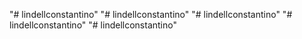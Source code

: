 "# lindellconstantino" 
"# lindellconstantino" 
"# lindellconstantino" 
"# lindellconstantino" 
"# lindellconstantino" 
